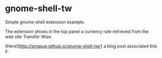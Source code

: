 # gnome-shell-tw

Simple gnome-shell extension example.

The extension shows in the top panel a currency rate retrieved from the web site Transfer Wise.

(Here)[http://smasue.github.io/gnome-shell-tw/] a blog post associated this it.
